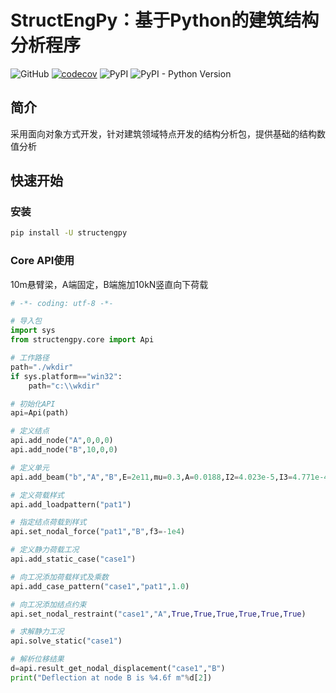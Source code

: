 # StructEngPy：基于Python的建筑结构分析程序

![GitHub](https://img.shields.io/github/license/zhuoju36/structengpy) [![codecov](https://codecov.io/gh/zhuoju36/StructEngPy/branch/master/graph/badge.svg?token=4C6a6QwvKA)](https://codecov.io/gh/zhuoju36/StructEngPy) ![PyPI](https://img.shields.io/pypi/v/structengpy) ![PyPI - Python Version](https://img.shields.io/pypi/pyversions/structengpy)

## 简介
采用面向对象方式开发，针对建筑领域特点开发的结构分析包，提供基础的结构数值分析

## 快速开始
### 安装
```bash
pip install -U structengpy
```

### Core API使用

10m悬臂梁，A端固定，B端施加10kN竖直向下荷载

```python
# -*- coding: utf-8 -*-

# 导入包
import sys
from structengpy.core import Api

# 工作路径
path="./wkdir"
if sys.platform=="win32":
    path="c:\\wkdir"

# 初始化API
api=Api(path)

# 定义结点
api.add_node("A",0,0,0)
api.add_node("B",10,0,0)

# 定义单元
api.add_beam("b","A","B",E=2e11,mu=0.3,A=0.0188,I2=4.023e-5,I3=4.771e-4,J=4.133e-6,rho=7.85e10)

# 定义荷载样式
api.add_loadpattern("pat1")

# 指定结点荷载到样式
api.set_nodal_force("pat1","B",f3=-1e4)

# 定义静力荷载工况
api.add_static_case("case1")

# 向工况添加荷载样式及乘数
api.add_case_pattern("case1","pat1",1.0)

# 向工况添加结点约束
api.set_nodal_restraint("case1","A",True,True,True,True,True,True)

# 求解静力工况
api.solve_static("case1")

# 解析位移结果
d=api.result_get_nodal_displacement("case1","B")
print("Deflection at node B is %4.6f m"%d[2])
```
